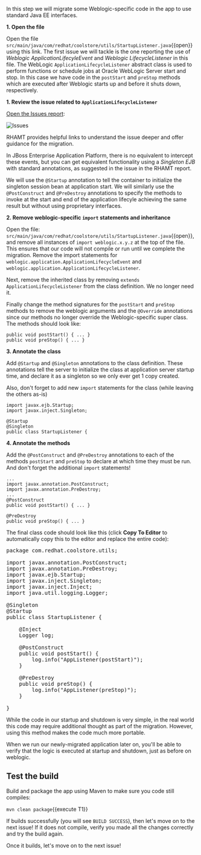 In this step we will migrate some Weblogic-specific code in the app to use standard Java EE interfaces.

**1. Open the file**

Open the file `src/main/java/com/redhat/coolstore/utils/StartupListener.java`{{open}} using this link.
The first issue we will tackle is the one reporting the use of _Weblogic ApplicationLifecyleEvent_ and
_Weblogic LifecycleListener_ in this file.
The WebLogic `ApplicationLifecycleListener` abstract class is used to perform functions or schedule jobs at Oracle WebLogic Server start and stop. In this case we have
code in the `postStart` and `preStop` methods which are executed after Weblogic starts up and before it shuts down, respectively.

**1. Review the issue related to `ApplicationLifecycleListener`**

[Open the Issues report](https://[[HOST_SUBDOMAIN]]-9000-[[KATACODA_HOST]].environments.katacoda.com/monolith/reports/migration_issues.html):

![Issues](/redhat-middleware-workshops/assets/moving-existing-apps/project-issues.png)

RHAMT provides helpful links to understand the issue deeper and offer guidance for the migration.

In JBoss Enterprise Application Platform, there is no equivalent to intercept these events, but you can get equivalent functionality using a _Singleton EJB_ with standard annotations,
as suggested in the issue in the RHAMT report.

We will use the `@Startup` annotation to tell the container to initialize the singleton session
bean at application start. We will similarly use the `@PostConstruct` and `@PreDestroy` annotations to specify the
methods to invoke at the start and end of the application lifecyle achieving the same result but without
using proprietary interfaces.

**2. Remove weblogic-specific `import` statements and inheritance**

Open the file: `src/main/java/com/redhat/coolstore/utils/StartupListener.java`{{open}},
and remove all instances of `import weblogic.x.y.z` at the top of the file. This ensures that our code will
not compile or run until we complete the migration. Remove the import statements for `weblogic.application.ApplicationLifecycleEvent` and
`weblogic.application.ApplicationLifecycleListener`.

Next, remove the inherited class by removing `extends ApplicationLifecycleListener` from the class definition. We no longer need it.

Finally change the method signatures for the `postStart` and `preStop` methods to remove the weblogic arguments and the `@Override`
annotations since our methods no longer override the Weblogic-specific super class. The methods should look like:

```
public void postStart() { ... }
public void preStop() { ... }
```

**3. Annotate the class**

Add `@Startup` and `@Singleton` annotations to the class definition. These annotations tell the server to initialize the class
at application server startup time, and declare it as a singleton so we only ever get 1 copy created.

Also, don't forget to add new `import` statements for the class (while leaving the others as-is)

```
import javax.ejb.Startup;
import javax.inject.Singleton;

@Startup
@Singleton
public class StartupListener {
```

**4. Annotate the methods**

Add the `@PostConstruct` and `@PreDestroy` annotations to each of the methods `postStart` and `preStop` to declare at which time they must be run. And don't forget
the additional `import` statements!

```
...
import javax.annotation.PostConstruct;
import javax.annotation.PreDestroy;
...
@PostConstruct
public void postStart() { ... }

@PreDestroy
public void preStop() { ... }
```

The final class code should look like this (click **Copy To Editor** to automatically copy this to the editor and replace the entire code):

<pre class="file" data-filename="./src/main/java/com/redhat/coolstore/utils/StartupListener.java" data-target="replace">
package com.redhat.coolstore.utils;

import javax.annotation.PostConstruct;
import javax.annotation.PreDestroy;
import javax.ejb.Startup;
import javax.inject.Singleton;
import javax.inject.Inject;
import java.util.logging.Logger;

@Singleton
@Startup
public class StartupListener {

    @Inject
    Logger log;

    @PostConstruct
    public void postStart() {
        log.info("AppListener(postStart)");
    }

    @PreDestroy
    public void preStop() {
        log.info("AppListener(preStop)");
    }

}
</pre>

While the code in our startup and shutdown is very simple, in the real world this code may require additional thought as part of the migration. However,
using this method makes the code much more portable.

When we run our newly-migrated application later on, you'll be able to verify that the logic is executed at startup and shutdown, just as before on weblogic.

## Test the build

Build and package the app using Maven to make sure you code still compiles:

`mvn clean package`{{execute T1}}

If builds successfully (you will see `BUILD SUCCESS`), then let's move on to the next issue! If it does not compile,
verify you made all the changes correctly and try the build again.

Once it builds, let's move on to the next issue!
